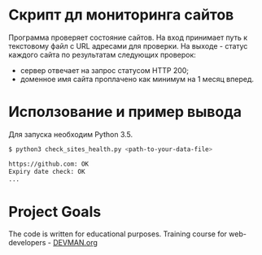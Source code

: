 # Скрипт дл мониторинга сайтов

Программа проверяет состояние сайтов. 
На вход принимает путь к текстовому файл с URL адресами для проверки. 
На выходе - статус каждого сайта по результатам следующих проверок:

  * сервер отвечает на запрос статусом HTTP 200;
  * доменное имя сайта проплачено как минимум на 1 месяц вперед.

# Исползование и пример вывода

Для запуска необходим Python 3.5.

```bash
$ python3 check_sites_health.py <path-to-your-data-file>

https://github.com: OK
Expiry date check: OK
...
```

# Project Goals

The code is written for educational purposes. Training course for web-developers - [DEVMAN.org](https://devman.org)
